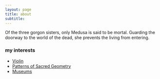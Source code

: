 ```yaml
---
layout: page
title: about
subtitle: 
---    
```


Of the three gorgon sisters, only Medusa is said to be mortal. Guarding the doorway to the world of the dead, she prevents the living from entering.  

### my interests 
- [Violin](https://www.youtube.com/watch?v=IDcuiZznRVM)  
- [Patterns of Sacred Geometry](https://www.youtube.com/watch?v=Mynr7uik5-0)  
- [Museums](https://www.metmuseum.org/exhibitions/current-exhibitions) 





